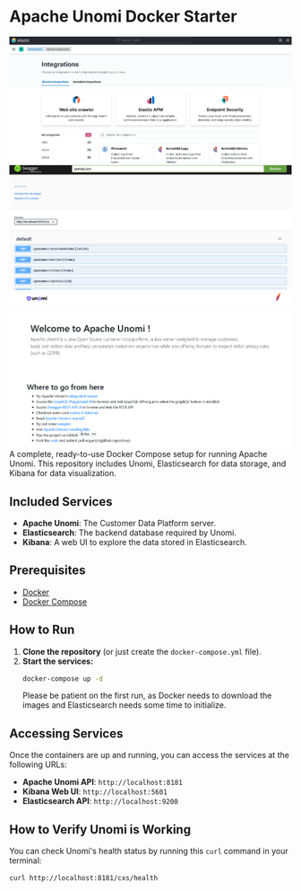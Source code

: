 # Apache Unomi Docker Starter
![Профили в Kibana](Screenshot%202025-06-20%20121344.png)
![Интерфейс Unomi](Screenshot%202025-06-20%20121358.png)
![Интерфейс Swagger UI](Screenshot%202025-06-20%20121415.png)
A complete, ready-to-use Docker Compose setup for running Apache Unomi. This repository includes Unomi, Elasticsearch for data storage, and Kibana for data visualization.

## Included Services

-   **Apache Unomi**: The Customer Data Platform server.
-   **Elasticsearch**: The backend database required by Unomi.
-   **Kibana**: A web UI to explore the data stored in Elasticsearch.

## Prerequisites

-   [Docker](https://docs.docker.com/get-docker/)
-   [Docker Compose](https://docs.docker.com/compose/install/)

## How to Run

1.  **Clone the repository** (or just create the `docker-compose.yml` file).
2.  **Start the services:**
    ```bash
    docker-compose up -d
    ```
    Please be patient on the first run, as Docker needs to download the images and Elasticsearch needs some time to initialize.

## Accessing Services

Once the containers are up and running, you can access the services at the following URLs:

-   **Apache Unomi API**: `http://localhost:8181`
-   **Kibana Web UI**: `http://localhost:5601`
-   **Elasticsearch API**: `http://localhost:9200`

## How to Verify Unomi is Working

You can check Unomi's health status by running this `curl` command in your terminal:

```bash
curl http://localhost:8181/cxs/health
